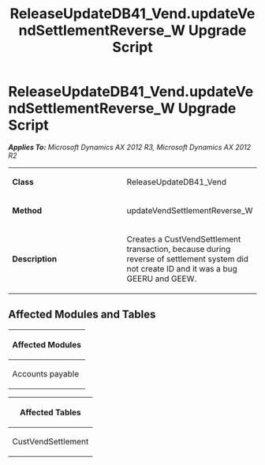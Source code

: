 ﻿---
title: ReleaseUpdateDB41_Vend.updateVendSettlementReverse_W Upgrade Script
TOCTitle: ReleaseUpdateDB41_Vend.updateVendSettlementReverse_W Upgrade Script
ms:assetid: a6b6d235-3d41-bb85-befb-a349fc9aeaab
ms:mtpsurl: https://msdn.microsoft.com/en-us/library/JJ736865(v=AX.60)
ms:contentKeyID: 49710296
ms.date: 05/18/2015
mtps_version: v=AX.60
---

# ReleaseUpdateDB41\_Vend.updateVendSettlementReverse\_W Upgrade Script 


_**Applies To:** Microsoft Dynamics AX 2012 R3, Microsoft Dynamics AX 2012 R2_

<table>
<colgroup>
<col style="width: 50%" />
<col style="width: 50%" />
</colgroup>
<tbody>
<tr class="odd">
<td><p><strong>Class</strong></p></td>
<td><p>ReleaseUpdateDB41_Vend</p></td>
</tr>
<tr class="even">
<td><p><strong>Method</strong></p></td>
<td><p>updateVendSettlementReverse_W</p></td>
</tr>
<tr class="odd">
<td><p><strong>Description</strong></p></td>
<td><p>Creates a CustVendSettlement transaction, because during reverse of settlement system did not create ID and it was a bug GEERU and GEEW.</p></td>
</tr>
</tbody>
</table>


## Affected Modules and Tables

<table>
<colgroup>
<col style="width: 100%" />
</colgroup>
<thead>
<tr class="header">
<th><p>Affected Modules</p></th>
</tr>
</thead>
<tbody>
<tr class="odd">
<td><p>Accounts payable</p></td>
</tr>
</tbody>
</table>


<table>
<colgroup>
<col style="width: 100%" />
</colgroup>
<thead>
<tr class="header">
<th><p>Affected Tables</p></th>
</tr>
</thead>
<tbody>
<tr class="odd">
<td><p>CustVendSettlement</p></td>
</tr>
</tbody>
</table>

  


